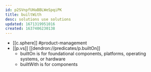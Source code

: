 ```yaml
---
id: p2SVnpfUHaBBLWeSpqiPK
title: builtWith
desc: solutions use solutions
updated: 1671319951016
created: 1637406230138
---
```




- [[c.sphere]] #product-management
- [[p.vs]] [[dendron://predicates/p.builtOn]]
  - builtOn is for foundational components, platforms, operating systems, or hardware
  - builtWith is for components
